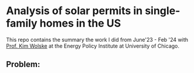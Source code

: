 # Analysis of solar permits in single-family homes in the US

This repo contains the summary the work I did from June'23 - Feb '24 with [Prof. Kim Wolske](https://epic.uchicago.edu/people/kim-wolske/) at the Energy Policy Institute at University of Chicago. 

## Problem: 


